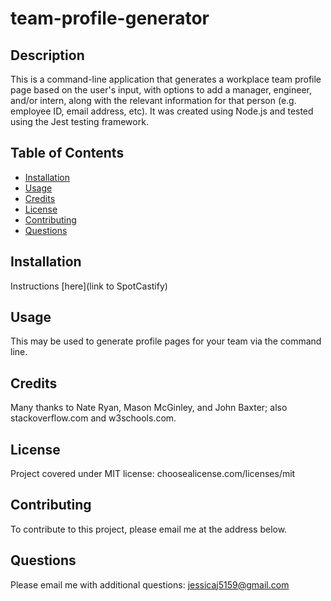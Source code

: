 # team-profile-generator

## Description
This is a command-line application that generates a workplace team profile page based on the user's input, with options to add a manager, engineer, and/or intern, along with the relevant information for that person (e.g. employee ID, email address, etc). It was created using Node.js and tested using the Jest testing framework. 

## Table of Contents
* [Installation](#installation)
* [Usage](#usage)
* [Credits](#credits)
* [License](#license)
* [Contributing](#contributing)
* [Questions](#Questions)
  

## Installation
Instructions [here](link to SpotCastify)

## Usage
This may be used to generate profile pages for your team via the command line.

## Credits
Many thanks to Nate Ryan, Mason McGinley, and John Baxter; also stackoverflow.com and w3schools.com.

## License
Project covered under MIT license: choosealicense.com/licenses/mit

## Contributing
To contribute to this project, please email me at the address below. 

## Questions  

Please email me with additional questions: jessicaj5159@gmail.com






